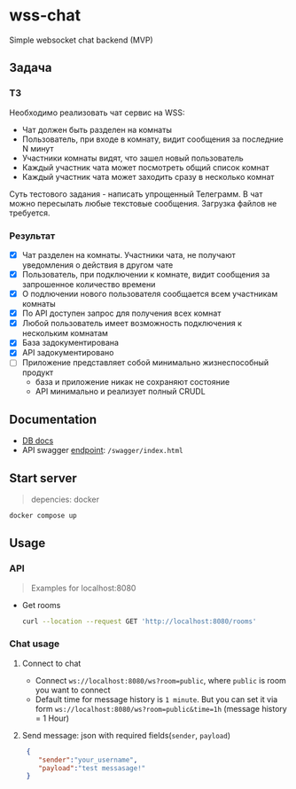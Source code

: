 # wss-chat

Simple websocket chat backend (MVP)

## Задача

### ТЗ

Необходимо реализовать чат сервис на WSS:

- Чат должен быть разделен на комнаты
- Пользователь, при входе в комнату, видит сообщения за последние N минут
- Участники комнаты видят, что зашел новый пользователь
- Каждый участник чата может посмотреть общий список комнат
- Каждый участник чата может заходить сразу в несколько комнат

Суть тестового задания - написать упрощенный Телеграмм. В чат можно пересылать любые текстовые сообщения. Загрузка файлов не требуется.

### Результат

- [x] Чат разделен на комнаты. Участники чата, не получают уведомления о действия в другом чате
- [x] Пользователь, при подключении к комнате, видит сообщения за запрошенное количество времени
- [x] О подлючении нового пользователя сообщается всем участникам комнаты
- [x] По API доступен запрос для получения всех комнат
- [x] Любой пользователь имеет возможность подключения к нескольким комнатам
- [x] База задокументирована
- [x] API задокументировано
- [ ] Приложение представляет собой минимально жизнеспособный продукт
  - база и приложение никак не сохраняют состояние
  - API минимально и реализует полный CRUDL

## Documentation

- [DB docs](https://dbdocs.io/miromax42/wss-chat)
- API swagger [endpoint](http://localhost:8080/swagger/index.html): `/swagger/index.html`

## Start server

> depencies: docker

```bash
docker compose up
```

## Usage

### API

>Examples for localhost:8080

- Get rooms

  ```bash
  curl --location --request GET 'http://localhost:8080/rooms'
  ```

### Chat usage

1. Connect to chat
   - Connect `ws://localhost:8080/ws?room=public`, where `public` is room you want to connect
   - Default time for message history is `1 minute`. But you can set it via form `ws://localhost:8080/ws?room=public&time=1h` (message history = 1 Hour)
2. Send message: json with required fields(`sender`, `payload`)

   ```json
    {
       "sender":"your_username",
       "payload":"test messasage!"
    }
   ```
